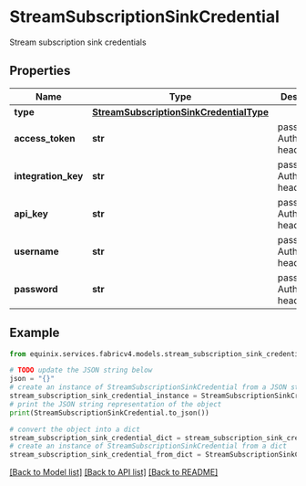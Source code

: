 # StreamSubscriptionSinkCredential

Stream subscription sink credentials

## Properties

Name | Type | Description | Notes
------------ | ------------- | ------------- | -------------
**type** | [**StreamSubscriptionSinkCredentialType**](StreamSubscriptionSinkCredentialType.md) |  | [optional] 
**access_token** | **str** | passed as Authorization header value | [optional] 
**integration_key** | **str** | passed as Authorization header value | [optional] 
**api_key** | **str** | passed as Authorization header value | [optional] 
**username** | **str** | passed as Authorization header value | [optional] 
**password** | **str** | passed as Authorization header value | [optional] 

## Example

```python
from equinix.services.fabricv4.models.stream_subscription_sink_credential import StreamSubscriptionSinkCredential

# TODO update the JSON string below
json = "{}"
# create an instance of StreamSubscriptionSinkCredential from a JSON string
stream_subscription_sink_credential_instance = StreamSubscriptionSinkCredential.from_json(json)
# print the JSON string representation of the object
print(StreamSubscriptionSinkCredential.to_json())

# convert the object into a dict
stream_subscription_sink_credential_dict = stream_subscription_sink_credential_instance.to_dict()
# create an instance of StreamSubscriptionSinkCredential from a dict
stream_subscription_sink_credential_from_dict = StreamSubscriptionSinkCredential.from_dict(stream_subscription_sink_credential_dict)
```
[[Back to Model list]](../README.md#documentation-for-models) [[Back to API list]](../README.md#documentation-for-api-endpoints) [[Back to README]](../README.md)


